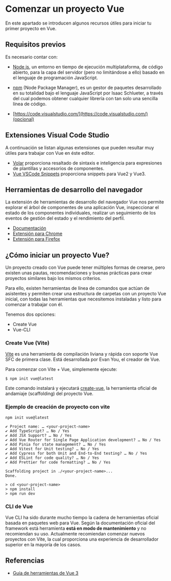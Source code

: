 # Comenzar un proyecto Vue

En este apartado se introducen algunos recursos útiles para iniciar tu primer proyecto en Vue.

## Requisitos previos

Es necesario contar con:

- [Node js](https://nodejs.org/es/), un entorno en tiempo de ejecución multiplataforma, de código abierto, para la capa del servidor (pero no limitándose a ello) basado en el lenguaje de programación JavaScript.

- [npm](https://www.npmjs.com/) (Node Package Manager), es un gestor de paquetes desarrollado en su totalidad bajo el lenguaje JavaScript por Isaac Schlueter, a través del cual podemos obtener cualquier librería con tan solo una sencilla línea de código.

- [https://code.visualstudio.com/](https://code.visualstudio.com/)(opcional)

## Extensiones Visual Code Studio

A continuación se listan algunas extensiones que pueden resultar muy útiles para trabajar con Vue en éste editor.

- [Volar](https://github.com/johnsoncodehk/volar) proporciona resaltado de sintaxis e inteligencia para expresiones de plantillas y accesorios de componentes.
- [Vue VSCode Snippets](https://github.com/sdras/vue-vscode-snippets) proporciona snippets para Vue2 y Vue3.

## Herramientas de desarrollo del navegador

La extensión de herramientas de desarrollo del navegador Vue nos permite explorar el árbol de componentes de una aplicación Vue, inspeccionar el estado de los componentes individuales, realizar un seguimiento de los eventos de gestión del estado y el rendimiento del perfil.

- [Documentación](https://devtools.vuejs.org/)
- [Extensión para Chrome](https://chrome.google.com/webstore/detail/vuejs-devtools/nhdogjmejiglipccpnnnanhbledajbpd)
- [Extensión para Firefox](https://addons.mozilla.org/en-US/firefox/addon/vue-js-devtools/)

## ¿Cómo iniciar un proyecto Vue?

Un proyecto creado con Vue puede tener múltiples formas de crearse, pero existen unas pautas, recomendaciones y buenas prácticas para crear proyectos similares bajo los mismos criterios.

Para ello, existen herramientas de línea de comandos que actúan de asistentes y permiten crear una estructura de carpetas con un proyecto Vue inicial, con todas las herramientas que necesitemos instaladas y listo para comenzar a trabajar con él.

Tenemos dos opciones:

- Create Vue
- Vue-CLI

### Create Vue (Vite)

[Vite](https://vitejs.dev/) es una herramienta de compilación liviana y rápida con soporte Vue SFC de primera clase. Está desarrollada por Evan You, el creador de Vue.

Para comenzar con Vite + Vue, simplemente ejecute:

```
$ npm init vue@latest
```

Este comando instalará y ejecutará [create-vue](https://github.com/vuejs/create-vue), la herramienta oficial de andamiaje (scaffolding) del proyecto Vue.

### Ejemplo de creación de proyecto con vite

```
npm init vue@latest
```

```
✔ Project name: … <your-project-name>
✔ Add TypeScript? … No / Yes
✔ Add JSX Support? … No / Yes
✔ Add Vue Router for Single Page Application development? … No / Yes
✔ Add Pinia for state management? … No / Yes
✔ Add Vitest for Unit testing? … No / Yes
✔ Add Cypress for both Unit and End-to-End testing? … No / Yes
✔ Add ESLint for code quality? … No / Yes
✔ Add Prettier for code formatting? … No / Yes

Scaffolding project in ./<your-project-name>...
Done.
```

```
> cd <your-project-name>
> npm install
> npm run dev
```

### CLI de Vue

Vue CLI ha sido durante mucho tiempo la cadena de herramientas oficial basada en paquetes web para Vue. Según la documentación oficial del framework está herramienta **está en modo de mantenimiento** y no recomiendan su uso. Actualmente recomiendan comenzar nuevos proyectos con Vite, la cual proporciona una experiencia de desarrollador superior en la mayoría de los casos.

## Referencias

- [ Guía de herramientas de Vue 3](https://vuejs.org/guide/scaling-up/tooling.html#project-scaffolding)
